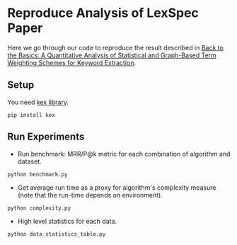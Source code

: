 # Reproduce Analysis of LexSpec Paper 
Here we go through our code to reproduce the result described in 
[Back to the Basics: A Quantitative Analysis of Statistical and Graph-Based Term Weighting Schemes for Keyword Extraction](https://arxiv.org/abs/2104.08028).

## Setup
You need [kex library](https://pypi.org/project/kex/).
```shell script
pip install kex
``` 

## Run Experiments
- Run benchmark: MRR/P@k metric for each combination of algorithm and dataset. 
```shell script
python benchmark.py
```

- Get average run time as a proxy for algorithm's complexity measure (note that the run-time depends on environment).
```shell script
python complexity.py
```

- High level statistics for each data.
```shell script
python data_statistics_table.py
```
